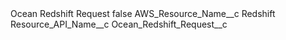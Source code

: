 <?xml version="1.0" encoding="UTF-8"?>
<CustomMetadata xmlns="http://soap.sforce.com/2006/04/metadata" xmlns:xsi="http://www.w3.org/2001/XMLSchema-instance" xmlns:xsd="http://www.w3.org/2001/XMLSchema">
    <label>Ocean Redshift Request</label>
    <protected>false</protected>
    <values>
        <field>AWS_Resource_Name__c</field>
        <value xsi:type="xsd:string">Redshift</value>
    </values>
    <values>
        <field>Resource_API_Name__c</field>
        <value xsi:type="xsd:string">Ocean_Redshift_Request__c</value>
    </values>
</CustomMetadata>
